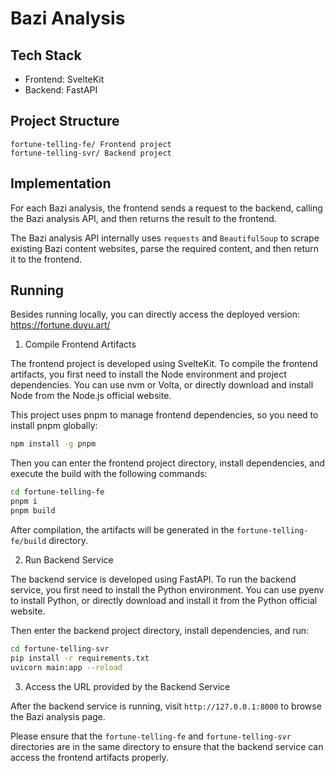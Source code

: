 # Bazi Analysis

## Tech Stack

- Frontend: SvelteKit
- Backend: FastAPI

## Project Structure

```
fortune-telling-fe/ Frontend project
fortune-telling-svr/ Backend project
```

## Implementation

For each Bazi analysis, the frontend sends a request to the backend, calling the Bazi analysis API, and then returns the result to the frontend.

The Bazi analysis API internally uses `requests` and `BeautifulSoup` to scrape existing Bazi content websites, parse the required content, and then return it to the frontend.

## Running

Besides running locally, you can directly access the deployed version: https://fortune.duyu.art/

1. Compile Frontend Artifacts

The frontend project is developed using SvelteKit. To compile the frontend artifacts, you first need to install the Node environment and project dependencies. You can use nvm or Volta, or directly download and install Node from the Node.js official website.

This project uses pnpm to manage frontend dependencies, so you need to install pnpm globally:

```bash
npm install -g pnpm
```

Then you can enter the frontend project directory, install dependencies, and execute the build with the following commands:

```bash
cd fortune-telling-fe
pnpm i
pnpm build
```

After compilation, the artifacts will be generated in the `fortune-telling-fe/build` directory.

2. Run Backend Service

The backend service is developed using FastAPI. To run the backend service, you first need to install the Python environment. You can use pyenv to install Python, or directly download and install it from the Python official website.

Then enter the backend project directory, install dependencies, and run:

```bash
cd fortune-telling-svr
pip install -r requirements.txt
uvicorn main:app --reload
```

3. Access the URL provided by the Backend Service

After the backend service is running, visit `http://127.0.0.1:8000` to browse the Bazi analysis page.

Please ensure that the `fortune-telling-fe` and `fortune-telling-svr` directories are in the same directory to ensure that the backend service can access the frontend artifacts properly.

